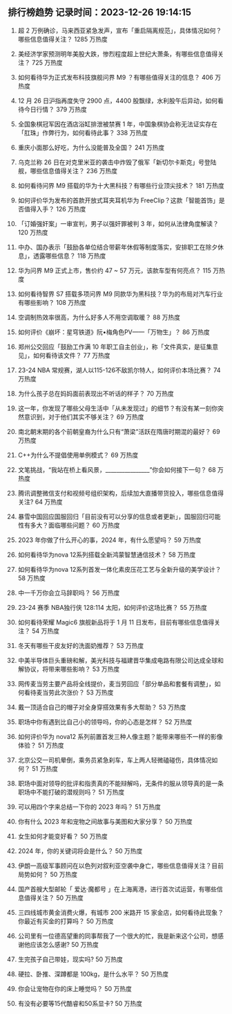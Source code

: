 
## 排行榜趋势 记录时间：2023-12-26 19:14:15
  
  1. 超 2 万例确诊，马来西亚紧急发声，宣布「重启隔离规范」，具体情况如何？哪些信息值得关注？ 1285 万热度
    
  2. 美经济学家预测明年美股大跌，惨烈程度超上世纪大萧条，有哪些信息值得关注？ 725 万热度
    
  3. 如何看待华为正式发布科技旗舰问界 M9 ？有哪些值得关注的信息？ 406 万热度
    
  4. 12 月 26 日沪指再度失守 2900 点，4400 股飘绿，水利股午后异动，如何看待今日行情？ 379 万热度
    
  5. 全国象棋冠军因在酒店浴缸排泄被禁赛 1 年，中国象棋协会称无法证实存在「肛珠」作弊行为，如何看待此事？ 338 万热度
    
  6. 重庆小面那么好吃，为什么没能普及全国？ 241 万热度
    
  7. 乌克兰称 26 日在对克里米亚的袭击中炸毁了俄军「新切尔卡斯克」号登陆舰，哪些信息值得关注？ 236 万热度
    
  8. 如何看待问界 M9 搭载的华为十大黑科技？有哪些行业顶尖技术？ 181 万热度
    
  9. 如何评价华为发布的首款开放式耳夹耳机华为 FreeClip？这款「智能首饰」是否值得入手？ 126 万热度
    
  10. 「订婚强奸案」一审宣判，男子以强奸罪被判 3 年，如何从法律角度解读？ 120 万热度
    
  11. 中办、国办表示「鼓励各单位结合带薪年休假等制度落实，安排职工在除夕休息」，透露哪些信息？ 118 万热度
    
  12. 华为问界 M9 正式上市，售价约 47 ~ 57 万元，该款车型有何亮点？ 115 万热度
    
  13. 如何看待智界 S7 搭载多项问界 M9 同款华为黑科技？华为的布局对汽车行业有哪些影响？ 108 万热度
    
  14. 空调制热效率很高，为什么好多人不用空调取暖？ 88 万热度
    
  15. 如何评价《崩坏：星穹铁道》阮•梅角色PV——「万物生」？ 86 万热度
    
  16. 郑州公交回应「鼓励工作满 10 年职工自主创业」，称「文件真实，是征集意见」，如何看待该文件？ 77 万热度
    
  17. 23-24 NBA 常规赛，湖人以115-126不敌凯尔特人，如何评价本场比赛？ 74 万热度
    
  18. 为什么孩子总在妈妈面前表现出不听话的样子？ 70 万热度
    
  19. 这一年，你发现了哪些父母生活中「从未发现过」的细节？有没有某一刻你突然意识到，对于他们其实不够关注？ 69 万热度
    
  20. 南北朝末期的各个前朝皇裔为什么只有“萧梁”活跃在隋唐时期混的最好？ 69 万热度
    
  21. C++为什么不提倡使用单例模式？ 69 万热度
    
  22. 文笔挑战，“我站在桥上看风景，________________”你会如何接下一句？ 68 万热度
    
  23. 腾讯调整微信支付和视频号组织架构，后续加大直播带货投入，哪些信息值得关注? 64 万热度
    
  24. 暴雪中国回应国服回归「目前没有可以分享的信息或者更新」，国服回归可能性有多大？面临哪些问题？ 60 万热度
    
  25. 2023 年你做了什么开心的事，2024 年，有什么愿望吗？ 59 万热度
    
  26. 如何看待华为nova 12系列搭载全新鸿蒙智慧通信技术？ 58 万热度
    
  27. 如何看待华为nova 12系列首发一体化素皮压花工艺与全新升级的美学设计？ 58 万热度
    
  28. 中一千万你会立马辞职吗？ 56 万热度
    
  29. 23-24 赛季 NBA独行侠 128:114 太阳，如何评价这场比赛？ 55 万热度
    
  30. 如何看待荣耀 Magic6 旗舰新品将于 1 月 11 日发布，目前有哪些信息值得关注？ 54 万热度
    
  31. 冬天有哪些干皮友好的洗面奶推荐？ 53 万热度
    
  32. 中美半导体巨头重磅和解，美光科技与福建晋华集成电路有限公司达成全球和解协议，将带来哪些影响？ 53 万热度
    
  33. 网传麦当劳主要产品将全线提价，麦当劳回应「部分单品和套餐有调整」，如何看待麦当劳此次涨价？ 53 万热度
    
  34. 戴一顶适合自己的帽子对全身穿搭效果有多大帮助？ 53 万热度
    
  35. 职场中你有遇到比自己小的领导吗，你的心态是怎样？ 52 万热度
    
  36. 如何评价华为 nova12 系列前置首发三种人像主题？能带来哪些不一样的影像体验？ 51 万热度
    
  37. 北京公交一司机晕倒，乘务员紧急刹车，车上两人轻微磕碰伤，具体情况如何？ 51 万热度
    
  38. 职场中面对领导的批评和指责真的不能辩解吗，无条件的服从领导真的是一条职场中不能打破的潜规则吗？ 51 万热度
    
  39. 可以用四个字来总结一下你的 2023 年吗？ 51 万热度
    
  40. 你有什么 2023 年和宠物之间故事与美图和大家分享？ 50 万热度
    
  41. 女生如何才能变好看？ 50 万热度
    
  42. 2024 年，你的关键词将会是什么？ 50 万热度
    
  43. 伊朗一高级军事顾问在以色列对叙利亚空袭中身亡，哪些信息值得关注？目前局势如何？ 50 万热度
    
  44. 国产首艘大型邮轮「 爱达·魔都号 」在上海离港，进行首次试运营，有哪些信息值得关注？ 50 万热度
    
  45. 三四线城市黄金消费火爆，有城市 200 米路开 15 家金店，如何看待此现象？你最近有买金的打算吗？ 50 万热度
    
  46. 公司里有一位德高望重的同事帮我了一个很大的忙，我是新来这个公司，想感谢他应该怎么感谢? 50 万热度
    
  47. 生完孩子自己带娃，现实吗? 50 万热度
    
  48. 硬拉、卧推、深蹲都是 100kg，是什么水平？ 50 万热度
    
  49. 你会让宠物在你的床上睡觉吗？ 50 万热度
    
  50. 有没有必要等15代酷睿和50系显卡? 50 万热度
    